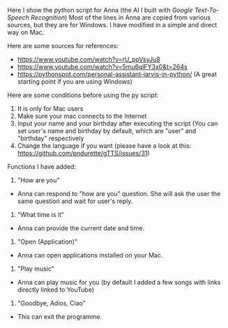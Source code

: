 Here I show the python script for Anna (the AI I built with *Google Text-To-Speech Recognition*)
Most of the lines in Anna are copied from various sources, but they are for Windows. I have modified in a simple and direct way on Mac.

Here are some sources for references:
* https://www.youtube.com/watch?v=rU_ppVsyJu8 
* https://www.youtube.com/watch?v=5mu6qlFY3x0&t=264s
* https://pythonspot.com/personal-assistant-jarvis-in-python/ (A great starting point if you are using Windows)

Here are some conditions before using the py script:
1. It is only for Mac users
1. Make sure your mac connects to the Internet
1. Input your name and your birthday after executing the script (You can set user's name and birthday by default, which are "user" and "birthday" respectively
1. Change the language if you want (please have a look at this: https://github.com/pndurette/gTTS/issues/31)

Functions I have added:
1. "How are you"
  * Anna can respond to "how are you" question. She will ask the user the same question and wait for user's reply.
1. "What time is it"
  * Anna can provide the current date and time.
  
1. "Open (Application)"
  * Anna can open applications installed on your Mac.

1. "Play music"
  * Anna can play music for you (by default I added a few songs with links directly linked to YouTube)

1. "Goodbye, Adios, Ciao"
  * This can exit the programme.
